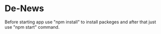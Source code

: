 # De-News
Before starting app use "npm install" to install packeges and after that just use "npm start" command.
